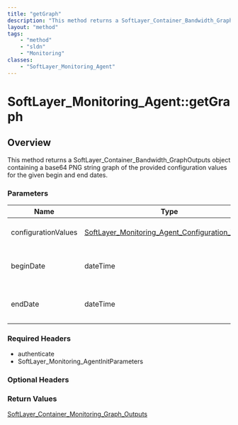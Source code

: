 ```yaml
---
title: "getGraph"
description: "This method returns a SoftLayer_Container_Bandwidth_GraphOutputs object containing a base64 PNG string graph of the prov... "
layout: "method"
tags:
    - "method"
    - "sldn"
    - "Monitoring"
classes:
    - "SoftLayer_Monitoring_Agent"
---
```

# SoftLayer_Monitoring_Agent::getGraph
## Overview 
This method returns a SoftLayer_Container_Bandwidth_GraphOutputs object containing a base64 PNG string graph of the provided configuration values for the given begin and end dates. 

### Parameters 
|Name | Type | Description |
| --- | --- | --- |
|configurationValues| <a href='/reference/datatypes/SoftLayer_Monitoring_Agent_Configuration_Value'>SoftLayer_Monitoring_Agent_Configuration_Value[] </a>| The configuration values to be|
|beginDate| dateTime| $beginDate           Graph start date and time|
|endDate| dateTime| $endDate             Graph end date and time|


### Required Headers
* authenticate
* SoftLayer_Monitoring_AgentInitParameters

### Optional Headers

### Return Values
<a href='/reference/datatypes/SoftLayer_Container_Monitoring_Graph_Outputs'>SoftLayer_Container_Monitoring_Graph_Outputs </a>
